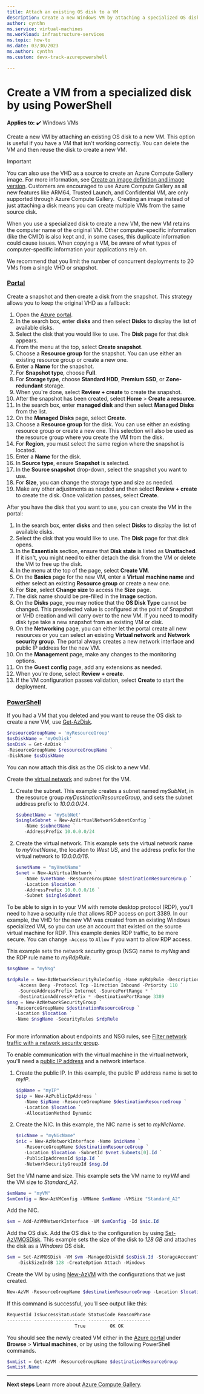 ```yaml
---
title: Attach an existing OS disk to a VM 
description: Create a new Windows VM by attaching a specialized OS disk.
author: cynthn
ms.service: virtual-machines
ms.workload: infrastructure-services
ms.topic: how-to
ms.date: 03/30/2023
ms.author: cynthn 
ms.custom: devx-track-azurepowershell

---
```

# Create a VM from a specialized disk by using PowerShell

**Applies to:** :heavy_check_mark: Windows VMs 

Create a new VM by attaching an existing OS disk to a new VM. This option is useful if you have a VM that isn't working correctly. You can delete the VM and then reuse the disk to create a new VM.

> [!IMPORTANT]
>
> You can also use the VHD as a source to create an Azure Compute Gallery image. For more information, see [Create an image definition and image version](image-version.md). Customers are encouraged to use Azure Compute Gallery as all new features like ARM64, Trusted Launch, and Confidential VM, are only supported through Azure Compute Gallery.  Creating an image instead of just attaching a disk means you can create multiple VMs from the same source disk.
>
> When you use a specialized disk to create a new VM, the new VM retains the computer name of the original VM. Other computer-specific information (like the CMID) is also kept and, in some cases, this duplicate information could cause issues. When copying a VM, be aware of what types of computer-specific information your applications rely on.  



We recommend that you limit the number of concurrent deployments to 20 VMs from a single VHD or snapshot.


### [Portal](#tab/portal)


Create a snapshot and then create a disk from the snapshot. This strategy allows you to keep the original VHD as a fallback:

1. Open the [Azure portal](https://portal.azure.com).
2. In the search box, enter **disks** and then select **Disks** to display the list of available disks.
3. Select the disk that you would like to use. The **Disk** page for that disk appears.
4. From the menu at the top, select **Create snapshot**.
5. Choose a **Resource group** for the snapshot. You can use either an existing resource group or create a new one.
6. Enter a **Name** for the snapshot.
7. For **Snapshot type**, choose **Full**.
8. For **Storage type**, choose **Standard HDD**, **Premium SSD**, or **Zone-redundant** storage.
9. When you're done, select **Review + create** to create the snapshot.
10. After the snapshot has been created, select **Home** > **Create a resource**.
11. In the search box, enter **managed disk** and then select **Managed Disks** from the list.
12. On the **Managed Disks** page, select **Create**.
13. Choose a **Resource group** for the disk. You can use either an existing resource group or create a new one. This selection will also be used as the resource group where you create the VM from the disk.
14. For **Region**, you must select the same region where the snapshot is located.
15. Enter a **Name** for the disk.
16. In **Source type**, ensure **Snapshot** is selected.
17. In the **Source snapshot** drop-down, select the snapshot you want to use.
18. For **Size**, you can change the storage type and size as needed.
19. Make any other adjustments as needed and then select **Review + create** to create the disk. Once validation passes, select **Create**.


After you have the disk that you want to use, you can create the VM in the portal:

1. In the search box, enter **disks** and then select **Disks** to display the list of available disks.
3. Select the disk that you would like to use. The **Disk** page for that disk opens.
4. In the **Essentials** section, ensure that **Disk state** is listed as **Unattached**. If it isn't, you might need to either detach the disk from the VM or delete the VM to free up the disk.
4. In the menu at the top of the page, select **Create VM**.
5. On the **Basics** page for the new VM, enter a **Virtual machine name** and either select an existing **Resource group** or create a new one.
6. For **Size**, select **Change size** to access the **Size** page.
7. The disk name should be pre-filled in the **Image** section.
8. On the **Disks** page, you may notice that the **OS Disk Type** cannot be changed. This preselected value is configured at the point of Snapshot or VHD creation and will carry over to the new VM. If you need to modify disk type take a new snapshot from an existing VM or disk. 
9. On the **Networking** page, you can either let the portal create all new resources or you can select an existing **Virtual network** and **Network security group**. The portal always creates a new network interface and public IP address for the new VM.
10. On the **Management** page, make any changes to the monitoring options.
11. On the **Guest config** page, add any extensions as needed.
12. When you're done, select **Review + create**.
13. If the VM configuration passes validation, select **Create** to start the deployment.




### [PowerShell](#tab/powershell)


If you had a VM that you deleted and you want to reuse the OS disk to create a new VM, use [Get-AzDisk](/powershell/module/az.compute/get-azdisk).

```powershell
$resourceGroupName = 'myResourceGroup'
$osDiskName = 'myOsDisk'
$osDisk = Get-AzDisk `
-ResourceGroupName $resourceGroupName `
-DiskName $osDiskName
```
You can now attach this disk as the OS disk to a new VM.

Create the [virtual network](../virtual-network/virtual-networks-overview.md) and subnet for the VM.

1. Create the subnet. This example creates a subnet named *mySubNet*, in the resource group *myDestinationResourceGroup*, and sets the subnet address prefix to *10.0.0.0/24*.
   
    ```powershell
    $subnetName = 'mySubNet'
    $singleSubnet = New-AzVirtualNetworkSubnetConfig `
       -Name $subnetName `
       -AddressPrefix 10.0.0.0/24
    ```
    
2. Create the virtual network. This example sets the virtual network name to *myVnetName*, the location to *West US*, and the address prefix for the virtual network to *10.0.0.0/16*. 
   
    ```powershell
    $vnetName = "myVnetName"
    $vnet = New-AzVirtualNetwork `
       -Name $vnetName -ResourceGroupName $destinationResourceGroup `
       -Location $location `
       -AddressPrefix 10.0.0.0/16 `
       -Subnet $singleSubnet
    ```    
    

To be able to sign in to your VM with remote desktop protocol (RDP), you'll need to have a security rule that allows RDP access on port 3389. In our example, the VHD for the new VM was created from an existing Windows specialized VM, so you can use an account that existed on the source virtual machine for RDP. This example denies RDP traffic, to be more secure. You can change `-Access` to `Allow` if you want to allow RDP access.

This example sets the network security group (NSG) name to *myNsg* and the RDP rule name to *myRdpRule*.

```powershell
$nsgName = "myNsg"

$rdpRule = New-AzNetworkSecurityRuleConfig -Name myRdpRule -Description "Deny RDP" `
    -Access Deny -Protocol Tcp -Direction Inbound -Priority 110 `
    -SourceAddressPrefix Internet -SourcePortRange * `
    -DestinationAddressPrefix * -DestinationPortRange 3389
$nsg = New-AzNetworkSecurityGroup `
   -ResourceGroupName $destinationResourceGroup `
   -Location $location `
   -Name $nsgName -SecurityRules $rdpRule
	
```

For more information about endpoints and NSG rules, see [Filter network traffic with a network security group](../virtual-network/tutorial-filter-network-traffic-powershell.md).

To enable communication with the virtual machine in the virtual network, you'll need a [public IP address](../virtual-network/ip-services/public-ip-addresses.md) and a network interface.

1. Create the public IP. In this example, the public IP address name is set to *myIP*.
   
    ```powershell
    $ipName = "myIP"
    $pip = New-AzPublicIpAddress `
       -Name $ipName -ResourceGroupName $destinationResourceGroup `
       -Location $location `
       -AllocationMethod Dynamic
    ```       
    
2. Create the NIC. In this example, the NIC name is set to *myNicName*.
   
    ```powershell
    $nicName = "myNicName"
    $nic = New-AzNetworkInterface -Name $nicName `
       -ResourceGroupName $destinationResourceGroup `
       -Location $location -SubnetId $vnet.Subnets[0].Id `
       -PublicIpAddressId $pip.Id `
       -NetworkSecurityGroupId $nsg.Id
    ```
    


Set the VM name and size. This example sets the VM name to *myVM* and the VM size to *Standard_A2*.

```powershell
$vmName = "myVM"
$vmConfig = New-AzVMConfig -VMName $vmName -VMSize "Standard_A2"
```

Add the NIC.
	
```powershell
$vm = Add-AzVMNetworkInterface -VM $vmConfig -Id $nic.Id
```
	

Add the OS disk. Add the OS disk to the configuration by using [Set-AzVMOSDisk](/powershell/module/az.compute/set-azvmosdisk). This example sets the size of the disk to *128 GB* and attaches the disk as a *Windows* OS disk.
 
```powershell
$vm = Set-AzVMOSDisk -VM $vm -ManagedDiskId $osDisk.Id -StorageAccountType Standard_LRS `
    -DiskSizeInGB 128 -CreateOption Attach -Windows
```

Create the VM by using [New-AzVM](/powershell/module/az.compute/new-azvm) with the configurations that we just created.

```powershell
New-AzVM -ResourceGroupName $destinationResourceGroup -Location $location -VM $vm
```

If this command is successful, you'll see output like this:

```powershell
RequestId IsSuccessStatusCode StatusCode ReasonPhrase
--------- ------------------- ---------- ------------
                         True         OK OK   

```

You should see the newly created VM either in the [Azure portal](https://portal.azure.com) under **Browse** > **Virtual machines**, or by using the following PowerShell commands.

```powershell
$vmList = Get-AzVM -ResourceGroupName $destinationResourceGroup
$vmList.Name
```
---
**Next steps**
Learn more about [Azure Compute Gallery](azure-compute-gallery.md).